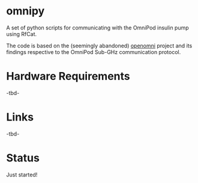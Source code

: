 # omnipy
A set of python scripts for communicating with the OmniPod insulin pump using RfCat.

The code is based on the (seemingly abandoned) [openomni](https://github.com/openaps/openomni/) project and its findings respective to the OmniPod Sub-GHz communication protocol.

# Hardware Requirements

-tbd-

# Links

-tbd-

# Status

Just started!